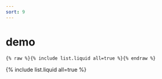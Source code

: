 ```yaml
---
sort: 9
---
```


# demo

```
{% raw %}{% include list.liquid all=true %}{% endraw %}
```

{% include list.liquid all=true %}
